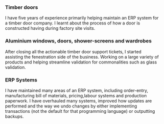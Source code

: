 ### Timber doors
I have five years of experience primarily helping maintain an ERP system
for a timber door company.
I learnt about the process of how a door is constructed
having during factory site visits.
### Aluminium windows, doors, shower-screens and wardrobes
After closing all the actionable timber door support tickets, I started
assisting the fenestration side of the business.
Working on a large variety of products and helping streamline validation
for commonalities such as glass validation.
### ERP Systems
I have maintained many areas of an ERP system, including order-entry,
manufacturing bill of materials, pricing,labour systems and production
paperwork.
I have overhauled many systems, improved how updates are performed and
the way we undo changes by either implementing transactions (not
the default for that programming language) or outputting backups.
